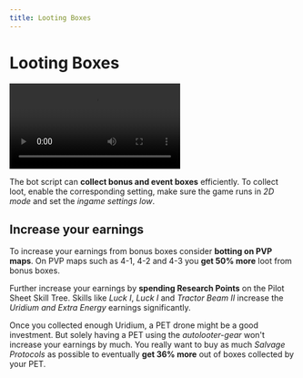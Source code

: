 ```yaml
---
title: Looting Boxes
---
```


# Looting Boxes

<video controls loop>
	<source src="/assets/videos/looting.webm" type="video/webm">
	<source src="/assets/videos/looting.mp4" type="video/mp4">
</video>

The bot script can **collect bonus and event boxes** efficiently. To collect loot, enable the corresponding setting, make sure the game runs in *2D mode* and set the *ingame settings low*.

## Increase your earnings

To increase your earnings from bonus boxes consider **botting on PVP maps**. On PVP maps such as 4-1, 4-2 and 4-3 you **get 50% more** loot from bonus boxes.

Further increase your earnings by **spending Research Points** on the Pilot Sheet Skill Tree. Skills like _Luck I_, _Luck I_ and _Tractor Beam II_ increase the _Uridium and Extra Energy_ earnings significantly.

Once you collected enough Uridium, a PET drone might be a good investment. But solely having a PET using the _autolooter-gear_ won't increase your earnings by much. You really want to buy as much _Salvage Protocols_ as possible to eventually **get 36% more** out of boxes collected by your PET.